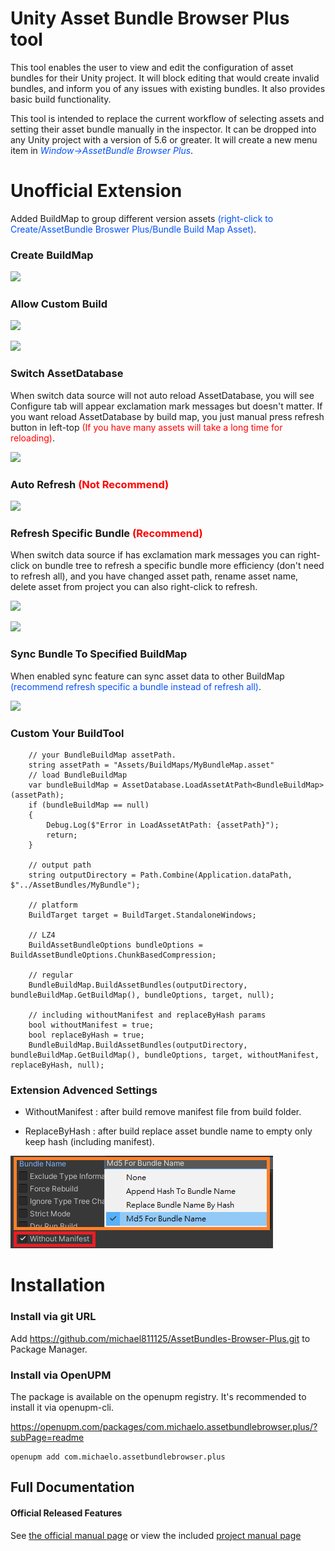 # Unity Asset Bundle Browser Plus tool

This tool enables the user to view and edit the configuration of asset bundles for their Unity project.  It will block editing that would create invalid bundles, and inform you of any issues with existing bundles.  It also provides basic build functionality.

This tool is intended to replace the current workflow of selecting assets and setting their asset bundle manually in the inspector.  It can be dropped into any Unity project with a version of 5.6 or greater.  It will create a new menu item in <font color=#0050FF>*Window->AssetBundle Browser Plus*</font>.  

# Unofficial Extension
Added BuildMap to group different version assets <font color=#0050FF>(right-click to Create/AssetBundle Broswer Plus/Bundle Build Map Asset)</font>.

### Create BuildMap

![](https://github.com/michael811125/AssetBundles-Browser-Plus/blob/master/Documentation/images/desc_img_1.png)

### Allow Custom Build

![](https://github.com/michael811125/AssetBundles-Browser-Plus/blob/master/Documentation/images/desc_img_2.png)

![](https://github.com/michael811125/AssetBundles-Browser-Plus/blob/master/Documentation/images/desc_img_3.png)

### Switch AssetDatabase

When switch data source will not auto reload AssetDatabase, you will see Configure tab will appear exclamation mark messages but doesn't matter. If you want reload AssetDatabase by build map, you just manual press refresh button in left-top <font color=#FF0000>(If you have many assets will take a long time for reloading)</font>.

![](https://github.com/michael811125/AssetBundles-Browser-Plus/blob/master/Documentation/images/desc_img_4.png)

### Auto Refresh <font color=#FF0000>(Not Recommend)</font>

![](https://github.com/michael811125/AssetBundles-Browser-Plus/blob/master/Documentation/images/desc_img_5.png)

### Refresh Specific Bundle <font color=#FF0000>(Recommend)</font>

When switch data source if has exclamation mark messages you can right-click on bundle tree to refresh a specific bundle more efficiency (don't need to refresh all), and you have changed asset path, rename asset name, delete asset from project you can also right-click to refresh.

![](https://github.com/michael811125/AssetBundles-Browser-Plus/blob/master/Documentation/images/desc_img_6.png)

![](https://github.com/michael811125/AssetBundles-Browser-Plus/blob/master/Documentation/images/desc_img_7.png)

### Sync Bundle To Specified BuildMap

When enabled sync feature can sync asset data to other BuildMap <font color=#0050FF>(recommend refresh specific a bundle instead of refresh all)</font>.

![](https://github.com/michael811125/AssetBundles-Browser-Plus/blob/master/Documentation/images/desc_img_8.gif)

### Custom Your BuildTool

```
    // your BundleBuildMap assetPath.
    string assetPath = "Assets/BuildMaps/MyBundleMap.asset"
    // load BundleBuildMap
    var bundleBuildMap = AssetDatabase.LoadAssetAtPath<BundleBuildMap>(assetPath);
    if (bundleBuildMap == null)
    {
        Debug.Log($"Error in LoadAssetAtPath: {assetPath}");
        return;
    }
	
    // output path
    string outputDirectory = Path.Combine(Application.dataPath, $"../AssetBundles/MyBundle");
	
    // platform
    BuildTarget target = BuildTarget.StandaloneWindows;
	
    // LZ4
    BuildAssetBundleOptions bundleOptions = BuildAssetBundleOptions.ChunkBasedCompression;
    
    // regular
    BundleBuildMap.BuildAssetBundles(outputDirectory, bundleBuildMap.GetBuildMap(), bundleOptions, target, null);
    
    // including withoutManifest and replaceByHash params
    bool withoutManifest = true;
    bool replaceByHash = true;
    BundleBuildMap.BuildAssetBundles(outputDirectory, bundleBuildMap.GetBuildMap(), bundleOptions, target, withoutManifest, replaceByHash, null);
```

### Extension Advenced Settings

- WithoutManifest : after build remove manifest file from build folder.

- ReplaceByHash : after build replace asset bundle name to empty only keep hash (including manifest).

![](https://github.com/michael811125/AssetBundles-Browser-Plus/blob/master/Documentation/images/desc_img_9.png)

# Installation
### Install via git URL
Add https://github.com/michael811125/AssetBundles-Browser-Plus.git to Package Manager.

### Install via OpenUPM
The package is available on the openupm registry. It's recommended to install it via openupm-cli.

https://openupm.com/packages/com.michaelo.assetbundlebrowser.plus/?subPage=readme

```
openupm add com.michaelo.assetbundlebrowser.plus
```

## Full Documentation
#### Official Released Features
See [the official manual page](https://docs.unity3d.com/Manual/AssetBundles-Browser.html) or view the included [project manual page](Documentation/com.unity.assetbundlebrowser.md)